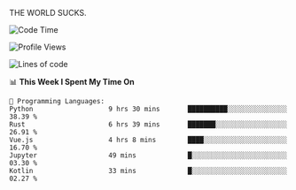 THE WORLD SUCKS.

<!--START_SECTION:waka-->
![Code Time](http://img.shields.io/badge/Code%20Time-904%20hrs%2044%20mins-blue)

![Profile Views](http://img.shields.io/badge/Profile%20Views-0-blue)

![Lines of code](https://img.shields.io/badge/From%20Hello%20World%20I%27ve%20Written-1.3%20million%20lines%20of%20code-blue)

📊 **This Week I Spent My Time On** 

```text
💬 Programming Languages: 
Python                   9 hrs 30 mins       ██████████░░░░░░░░░░░░░░░   38.39 % 
Rust                     6 hrs 39 mins       ███████░░░░░░░░░░░░░░░░░░   26.91 % 
Vue.js                   4 hrs 8 mins        ████░░░░░░░░░░░░░░░░░░░░░   16.70 % 
Jupyter                  49 mins             █░░░░░░░░░░░░░░░░░░░░░░░░   03.30 % 
Kotlin                   33 mins             █░░░░░░░░░░░░░░░░░░░░░░░░   02.27 % 
```


<!--END_SECTION:waka-->
